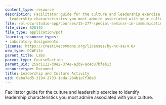 ```yaml
---
content_type: resource
description: Facilitator guide for the culture and leadership exercise to identify
  leadership characteristics you most admire associated with your culture.
file: /ol-ocw-studio-app/courses/15-277-special-seminar-in-communications-leadership-and-personal-effectiveness-coaching-fall-2008/0eba7ed5319427831bda264b1e7f38a0_guide_05.pdf
file_size: 828192
file_type: application/pdf
learning_resource_types:
- Laboratory Assignments
license: https://creativecommons.org/licenses/by-nc-sa/4.0/
ocw_type: OCWFile
parent_title: Labs
parent_type: CourseSection
parent_uid: 259c1122-d0e2-374e-a2b9-ac4c87bfeb13
resourcetype: Document
title: Leadership and Culture Activity
uid: 0eba7ed5-3194-2783-1bda-264b1e7f38a0
---
```

Facilitator guide for the culture and leadership exercise to identify leadership characteristics you most admire associated with your culture.